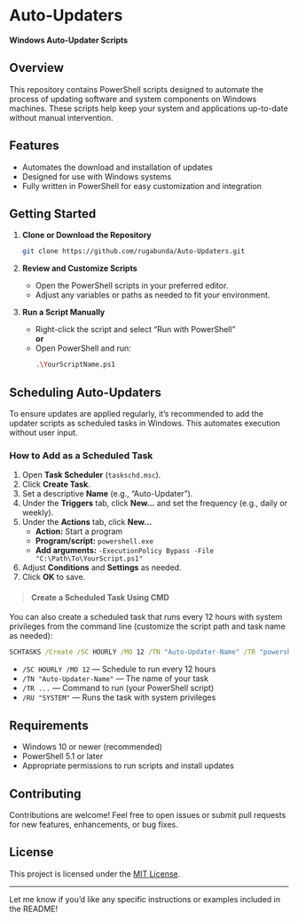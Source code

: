 # Auto-Updaters

**Windows Auto-Updater Scripts**

## Overview

This repository contains PowerShell scripts designed to automate the process of updating software and system components on Windows machines. These scripts help keep your system and applications up-to-date without manual intervention.

## Features

- Automates the download and installation of updates
- Designed for use with Windows systems
- Fully written in PowerShell for easy customization and integration

## Getting Started

1. **Clone or Download the Repository**

   ```sh
   git clone https://github.com/rugabunda/Auto-Updaters.git
   ```

2. **Review and Customize Scripts**

   - Open the PowerShell scripts in your preferred editor.
   - Adjust any variables or paths as needed to fit your environment.

3. **Run a Script Manually**

   - Right-click the script and select “Run with PowerShell”  
     **or**
   - Open PowerShell and run:
     ```sh
     .\YourScriptName.ps1
     ```

## Scheduling Auto-Updaters

To ensure updates are applied regularly, it’s recommended to add the updater scripts as scheduled tasks in Windows. This automates execution without user input.

### How to Add as a Scheduled Task

1. Open **Task Scheduler** (`taskschd.msc`).
2. Click **Create Task**.
3. Set a descriptive **Name** (e.g., “Auto-Updater”).
4. Under the **Triggers** tab, click **New…** and set the frequency (e.g., daily or weekly).
5. Under the **Actions** tab, click **New…**
   - **Action:** Start a program
   - **Program/script:** `powershell.exe`
   - **Add arguments:** `-ExecutionPolicy Bypass -File "C:\Path\To\YourScript.ps1"`
6. Adjust **Conditions** and **Settings** as needed.
7. Click **OK** to save.

> #### Create a Scheduled Task Using CMD

You can also create a scheduled task that runs every 12 hours with system privileges from the command line (customize the script path and task name as needed):

```cmd
SCHTASKS /Create /SC HOURLY /MO 12 /TN "Auto-Updater-Name" /TR "powershell.exe -ExecutionPolicy Bypass -File \"C:\Path\To\YourScript.ps1\"" /RU "SYSTEM"
```

- `/SC HOURLY /MO 12` — Schedule to run every 12 hours  
- `/TN "Auto-Updater-Name"` — The name of your task  
- `/TR ...` — Command to run (your PowerShell script)  
- `/RU "SYSTEM"` — Runs the task with system privileges


## Requirements

- Windows 10 or newer (recommended)
- PowerShell 5.1 or later
- Appropriate permissions to run scripts and install updates

## Contributing

Contributions are welcome! Feel free to open issues or submit pull requests for new features, enhancements, or bug fixes.

## License

This project is licensed under the [MIT License](LICENSE).

---

Let me know if you’d like any specific instructions or examples included in the README!
